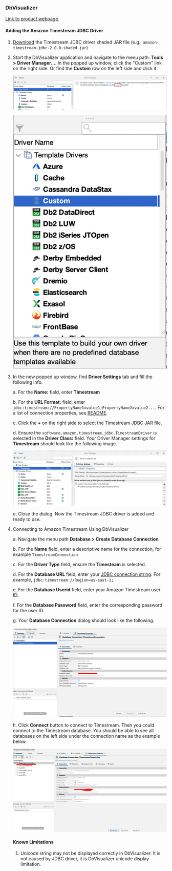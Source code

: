 ### DbVisualizer 
[Link to product webpage](https://www.dbvis.com/download/).

#### Adding the Amazon Timestream JDBC Driver
1. [Download](https://github.com/awslabs/amazon-timestream-driver-jdbc/releases/latest) the Timestream JDBC driver shaded JAR file (e.g., `amazon-timestream-jdbc-2.0.0-shaded.jar`)
2. Start the DbVisualizer application and navigate to the menu path: **Tools > Driver Manager...**. In the popped up window, click the "Custom" link on the right side. Or find the **Custom** row on the left side and click it.

    ![Example](../images/dbvisualizer/DbVisualizer1.png)

    ![Example](../images/dbvisualizer/DbVisualizer4.png)

3. In the new popped up window, find **Driver Settings** tab and fill the following info.

    a. For the **Name:** field, enter **Timestream**

    b. For the **URL Format:** field, enter ```jdbc:timestream://PropertyName1=value1;PropertyName2=value2...```. For a list of connection properties, see [README](../../README.md#optional-connection-properties).

    c. Click the **+** on the right side to select the Timestream JDBC JAR file.

    d. Ensure the ```software.amazon.timestream.jdbc.TimestreamDriver``` is selected in the **Driver Class:** field. Your Driver Manager settings for **Timestream** should look like the following image.

    ![Example](../images/dbvisualizer/DbVisualizer2.png)

    e. Close the dialog. Now the Timestream JDBC driver is added and ready to use.

4. Connecting to Amazon Timestream Using DbVisualizer

    a. Navigate the menu path **Database > Create Database Connection**

    b. For the **Name** field, enter a descriptive name for the connection, for example ```TimestreamConnection```

    c. For the **Driver Type** field, ensure the **Timesteam** is selected.

    d. For the **Database URL** field, enter your [JDBC connection string](../../README.md#optional-connection-properties). For example, ```jdbc:timestream://Region=us-east-1;```

    e. For the **Database Userid** field, enter your Amazon Timestream user ID.

    f. For the **Database Password** field, enter the corresponding password for the user ID.

    g. Your **Database Connection** dialog should look like the following.

    ![Example](../images/dbvisualizer/DbVisualizer3.png)

    h. Click **Connect** button to connect to Timestream. Then you could connect to the Timestream database. You should be able to see all databases on the left side under the connection name as the example below.

     ![Example](../images/dbvisualizer/DbVisualizer5.png)

     #### Known Limitations
     1. Unicode string may not be displayed correctly in DbVisualizer. It is not caused by JDBC driver, it is DbVisualizer unicode display limitation.